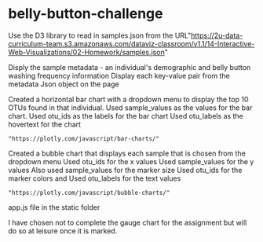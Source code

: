 # belly-button-challenge

Use the D3 library to read in samples.json from the URL"https://2u-data-curriculum-team.s3.amazonaws.com/dataviz-classroom/v1.1/14-Interactive-Web-Visualizations/02-Homework/samples.json"

Disply the sample metadata - an individual's demographic and belly button washing frequency information
Display each key-value pair from the metadata Json object on the page


Created a horizontal bar chart with a dropdown menu to display the top 10 OTUs found in that individual.
    Used sample_values as the values for the bar chart.
    Used otu_ids as the labels for the bar chart
    Used otu_labels as the hovertext for the chart

    "https://plotly.com/javascript/bar-charts/"

Created a bubble chart that displays each sample that is chosen from the dropdown menu
    Used otu_ids for the x values
    Used sample_values for the y values
    Also used sample_values for the marker size
    Used otu_ids for the marker colors and
    Used otu_labels for the text values

    "https://plotly.com/javascript/bubble-charts/"

app.js file in the static folder

I have chosen not to complete the gauge chart for the assignment but will do so at leisure once it is marked.










